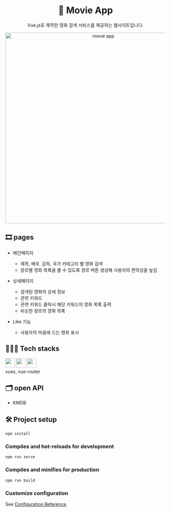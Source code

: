 <div align="center">
  
# 🎥 Movie App

Vue.js로 제작한 영화 검색 서비스를 제공하는 웹사이트입니다.

<img src="./MovieApp.gif" alt="movie app" width="600px" />

</div>

## 🎞  pages
- 메인페이지
  - 제목, 배우, 감독, 국가 카테고리 별 영화 검색 
  - 장르별 영화 목록을 볼 수 있도록 장르 버튼 생성해 사용자의 편의성을 높임

- 상세페이지
  - 검색된 영화의 상세 정보 
  - 관련 키워드
  - 관련 키워드 클릭시 해당 키워드의 영화 목록 출력
  - 비슷한 장르의 영화 목록
- Like 기능 
  - 사용자의 마음에 드는 영화 표시


## 👩🏻‍💻 Tech stacks
<code><img src="https://user-images.githubusercontent.com/26512984/88481837-ac3ed900-cf98-11ea-8a23-b53146870c81.jpg" width="30px" /></code>
<code><img src="https://miro.medium.com/max/512/1*YWazhGyGmNs6K3HZE7lS7Q.png" width="30px" /></code>
<code><img src="https://seeklogo.com/images/N/netlify-logo-758722CDF4-seeklogo.com.png" width="30px" /></code>        
vuex, vue-router     

## 🗂 open API
- KMDB


## 🛠 Project setup
```
npm install
```

### Compiles and hot-reloads for development
```
npm run serve
```

### Compiles and minifies for production
```
npm run build
```

### Customize configuration
See [Configuration Reference](https://cli.vuejs.org/config/).
